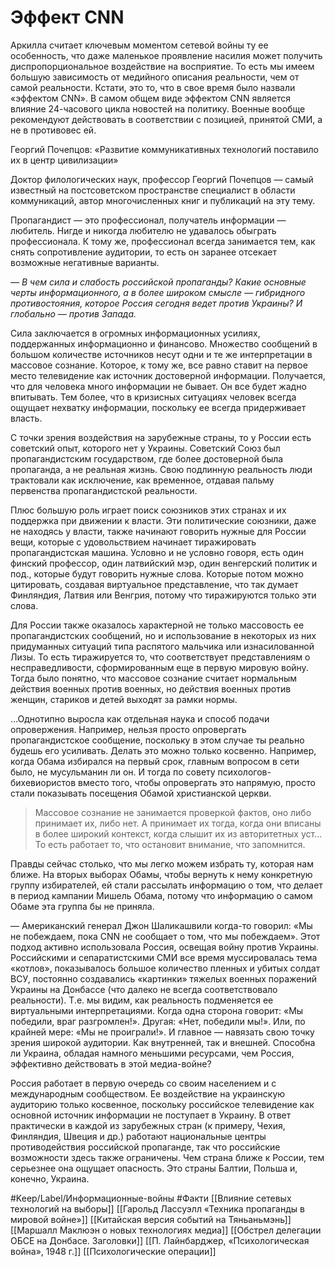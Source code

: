 # Эффект CNN

Аркилла считает ключевым моментом сетевой войны ту ее особенность, что даже маленькое проявление насилия может получить диспропорциональное воздействие на восприятие. То есть мы имеем большую зависимость от медийного описания реальности, чем от самой реальности. Кстати, это то, что в свое время было назвали «эффектом CNN». В самом общем виде эффектом CNN является влияние 24-часового цикла новостей на политику. Военные вообще рекомендуют действовать в соответствии с позицией, принятой СМИ, а не в противовес ей.

Георгий Почепцов: «Развитие коммуникативных технологий поставило их в центр цивилизации»

Доктор филологических наук, профессор Георгий Почепцов — самый известный на постсоветском пространстве специалист в области коммуникаций, автор многочисленных книг и публикаций на эту тему.

Пропагандист — это профессионал, получатель информации — любитель. Нигде и никогда любителю не удавалось обыграть профессионала. К тому же, профессионал всегда занимается тем, как снять сопротивление аудитории, то есть он заранее отсекает возможные негативные варианты.

*— В чем сила и слабость российской пропаганды? Какие основные черты информационного, а в более широком смысле — гибридного противостояния, которое Россия сегодня ведет против Украины? И глобально — против Запада.*

Сила заключается в огромных информационных усилиях, поддержанных информационно и финансово. Множество сообщений в большом количестве источников несут одни и те же интерпретации в массовое сознание. Которое, к тому же, все равно ставит на первое место телевидение как источник достоверной информации. Получается, что для человека много информации не бывает. Он все будет жадно впитывать. Тем более, что в кризисных ситуациях человек всегда ощущает нехватку информации, поскольку ее всегда придерживает власть.

С точки зрения воздействия на зарубежные страны, то у России есть советский опыт, которого нет у Украины. Советский Союз был пропагандистским государством, где более достоверной была пропаганда, а не реальная жизнь. Свою подлинную реальность люди трактовали как исключение, как временное, отдавая пальму первенства пропагандистской реальности.

Плюс большую роль играет поиск союзников этих странах и их поддержка при движении к власти. Эти политические союзники, даже не находясь у власти, также начинают говорить нужные для России вещи, которые с удовольствием начинает тиражировать пропагандистская машина. Условно и не условно говоря, есть один финский профессор, один латвийский мэр, один венгерский политик и под., которые будут говорить нужные слова. Которые потом можно цитировать, создавая виртуальное представление, что так думает Финляндия, Латвия или Венгрия, потому что тиражируются только эти слова.

Для России также оказалось характерной не только массовость ее пропагандистских сообщений, но и использование в некоторых из них придуманных ситуаций типа распятого мальчика или изнасилованной Лизы. То есть тиражируется то, что соответствует представлениям о несправедливости, сформированным еще в первую мировую войну. Тогда было понятно, что массовое сознание считает нормальным действия военных против военных, но действия военных против женщин, стариков и детей выходят за рамки нормы.

…Однотипно выросла как отдельная наука и способ подачи опровержения. Например, нельзя просто опровергать пропагандистское сообщение, поскольку в этом случае ты реально будешь его усиливать. Делать это можно только косвенно. Например, когда Обама избирался на первый срок, главным вопросом в сети было, не мусульманин ли он. И тогда по совету психологов-бихевиористов вместо того, чтобы опровергать это напрямую, просто стали показывать посещения Обамой христианской церкви.

> Массовое сознание не занимается проверкой фактов, оно либо принимает их, либо нет. А принимает их тогда, когда они вписаны в более широкий контекст, когда слышит их из авторитетных уст... То есть работает то, что остановит внимание, что запомнится.

Правды сейчас столько, что мы легко можем избрать ту, которая нам ближе. На вторых выборах Обамы, чтобы вернуть к нему конкретную группу избирателей, ей стали рассылать информацию о том, что делает в период кампании Мишель Обама, потому что информацию о самом Обаме эта группа бы не приняла.

— Американский генерал Джон Шаликашвили когда-то говорил: «Мы не побеждаем, пока CNN не сообщает о том, что мы побеждаем». Этот подход активно использовала Россия, освещая войну против Украины. Российскими и сепаратистскими СМИ все время муссировалась тема «котлов», показывалось большое количество пленных и убитых солдат ВСУ, постоянно создавались «картинки» тяжелых военных поражений Украины на Донбассе (что далеко не всегда соответствовало реальности). Т.е. мы видим, как реальность подменяется ее виртуальными интерпретациями. Когда одна сторона говорит: «Мы победили, враг разгромлен!». Другая: «Нет, победили мы!». Или, по крайней мере: «Мы не проиграли!». И главное — навязать свою точку зрения широкой аудитории. Как внутренней, так и внешней. Способна ли Украина, обладая намного меньшими ресурсами, чем Россия, эффективно действовать в этой медиа-войне?

Россия работает в первую очередь со своим населением и с международным сообществом. Ее воздействие на украинскую аудиторию только косвенное, поскольку российское телевидение как основной источник информации не поступает в Украину. В ответ практически в каждой из зарубежных стран (к примеру, Чехия, Финляндия, Швеция и др.) работают национальные центры противодействия российской пропаганде, так что российские возможности здесь также ограничены. Чем страна ближе к России, тем серьезнее она ощущает опасность. Это страны Балтии, Польша и, конечно, Украина.

#Keep/Label/Информационные-войны #Факти
[[Влияние сетевых технологий на выборы]]
[[Гарольд Лассуэлл «Техника пропаганды в мировой войне»]]
[[Китайская версия событий на Тяньаньмэнь]]
[[Маршалл Маклюэн о новых технологиях медиа]]
[[Обстрел делегации ОБСЕ на Донбасе. Заголовки]]
[[П. Лайнбарджер, «Психологическая война», 1948 г.]]
[[Психологические операции]]